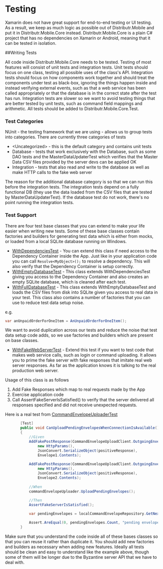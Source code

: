 Testing 
============

Xamarin does not have great support for end-to-end testing or UI testing. As a result, we keep as much logic as possible out of Distributr.Mobile and put it in Distributr.Mobile.Core instead. Distributr.Mobile.Core is a plain C# project that has no dependencies on Xamarin or Android, meaning that it can be tested in isolation. 

##Writing Tests

All code inside Distributr.Mobile.Core needs to be tested. Testing of most features will consist of unit tests and integration tests. Unit tests should focus on one class, testing all possible uses of the class's API. Integration tests should focus on how components work together and should treat the components under test as black-box, ignoring the things happen inside and instead verifying external events, such as that a web service has been called appropriately or that the database is in the correct state after the test has run. Integration tests are slower so we want to avoid testing things that are better tested by unit tests, such as command field mappings and arithmetic. All tests should be added to Distributr.Mobile.Core.Test. 

### Test Categories
NUnit - the testing framework that we are using - allows us to group tests into categories. There are currently three categories of tests

* \<Uncategorized\> - this is the default category and contains unit tests
* Database - tests that work exclusively with the Database, such as some DAO tests and the MasterDataUpdaterTest which verifies that the Master Data CSV files provided by the server devs can be applied OK
* Integration - tests that also read and write to the database as well as make HTTP calls to the fake web server
 
The reason for the additional database category is so that we can run this before the integration tests. The integration tests depend on a fully functional DB (they use the data loaded from the CSV files that are tested by MasterDataUpdaterTest). If the database test do not work, there's no point running the integration tests. 

### Test Support
There are four test base classes that you can extend to make your life easier when writing new tests. Some of these base classes contain factories and builders for generating test data which is either from mocks, or loaded from a local SQLite database running on Windows. 

* [WithDependenciesTest](https://github.com/nutshellit/VirtualCity-Distributr/blob/master/Distributr.Mobile/Distributr.Mobile.Core.Test/Support/WithDependenciesTest.cs) - You can extend this class if need access to the Dependency Container inside the App. Just like in your application code you can call `Resolve<MyObject>();` to resolve a dependency. This will also verify that the Dependency Container is setup correctly. 
* [WithEmptyDatabaseTest](https://github.com/nutshellit/VirtualCity-Distributr/blob/master/Distributr.Mobile/Distributr.Mobile.Core.Test/Support/WithEmptyDatabaseTest.cs) - This class extends WithDependenciesTest giving you access to the Dependency Container and also creates an empty SQLite database, which is cleaned after each test.
* [WithFullDatabaseTest](https://github.com/nutshellit/VirtualCity-Distributr/blob/master/Distributr.Mobile/Distributr.Mobile.Core.Test/Support/WithFullDatabaseTest.cs) - This class extends WithEmptyDatabaseTest and loads the CSV files from disk into SQLite given you access to real data in your test. This class also contains a number of factories that you can use to reduce test data setup noise. 

 e.g. 
 ```c# 
 var anUnpaidOrderForOneItem = AnUnpaidOrderForOneItem(); 
 ```

 We want to avoid duplication across our tests and reduce the noise that test data setup code adds, so we use factories and builders which are present on base classes. 
* [WithFakeWebServerTest](https://github.com/nutshellit/VirtualCity-Distributr/blob/master/Distributr.Mobile/Distributr.Mobile.Core.Test/Support/WithFakeServerTest.cs) - Extend this test if you want to test code that makes web service calls, such as login or command uploading. It allows you to prime the fake server with fake responses that imitate real web server responses. As far as the application knows it is talking to the real production web server. 

 Usage of this class is as follows
 1. Add Fake Responses which map to real requests made by the App
 2. Exercise application code
 3. Call AssertFakeServerIsSatisfied() to verify that the server delivered all responses specified and did not receive unexpected requests. 

 Here is a real test from [CommandEnvelopeUploaderTest](https://github.com/nutshellit/VirtualCity-Distributr/blob/master/Distributr.Mobile/Distributr.Mobile.Core.Test/Sync/Outgoing/CommandEnvelopeUploaderTest.cs)
 ```c#
        [Test]
        public void CanUploadPendingEnvelopesWhenConnectionIsAvailable()
        {
            //Given            
            AddFakePostResponse(CommandEnvelopeUploadClient.OutgoingEnvelopeEndpoint, 
                new HttpParams(), 
                JsonConvert.SerializeObject(positiveResponse),
                Envelope1.Contents);
                        
            AddFakePostResponse(CommandEnvelopeUploadClient.OutgoingEnvelopeEndpoint, 
                new HttpParams(), 
                JsonConvert.SerializeObject(positiveResponse),
                Envelope2.Contents);
          
            //When
            commandEnvelopeUploader.UploadPendingEnvelopes();
            
            //Then
            AssertFakeServerIsSatisfied();

            var pendingEnvelopes = localCommandEnvelopeRepository.GetNextIncomingEnvelopeBatch();

            Assert.AreEqual(0, pendingEnvelopes.Count, "pending envelopes");
        }
```
Make sure that you understand the code inside all of these bases classes so that you can reuse it rather than duplicate it. You should add new factories and builders as necessary when adding new features. Ideally all tests should be clean and easy to understand like the example above, though some of them will be longer due to the Byzantine server API that we have to deal with. 
